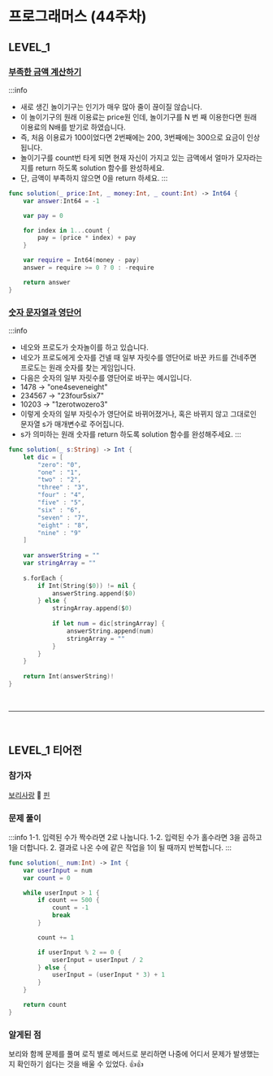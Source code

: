 # 프로그래머스 (44주차)

## LEVEL_1

### [부족한 금액 계산하기](https://school.programmers.co.kr/learn/courses/30/lessons/82612)

:::info
- 새로 생긴 놀이기구는 인기가 매우 많아 줄이 끊이질 않습니다.
- 이 놀이기구의 원래 이용료는 price원 인데, 놀이기구를 N 번 째 이용한다면 원래 이용료의 N배를 받기로 하였습니다.
- 즉, 처음 이용료가 100이었다면 2번째에는 200, 3번째에는 300으로 요금이 인상됩니다.
- 놀이기구를 count번 타게 되면 현재 자신이 가지고 있는 금액에서 얼마가 모자라는지를 return 하도록 solution 함수를 완성하세요.
- 단, 금액이 부족하지 않으면 0을 return 하세요.
:::

```swift
func solution(_ price:Int, _ money:Int, _ count:Int) -> Int64 {
    var answer:Int64 = -1

    var pay = 0

    for index in 1...count {
        pay = (price * index) + pay
    }

    var require = Int64(money - pay)
    answer = require >= 0 ? 0 : -require

    return answer
}
```

### [숫자 문자열과 영단어](https://school.programmers.co.kr/learn/courses/30/lessons/81301)
:::info
- 네오와 프로도가 숫자놀이를 하고 있습니다.
- 네오가 프로도에게 숫자를 건넬 때 일부 자릿수를 영단어로 바꾼 카드를 건네주면 프로도는 원래 숫자를 찾는 게임입니다.
- 다음은 숫자의 일부 자릿수를 영단어로 바꾸는 예시입니다.
- 1478 → "one4seveneight"
- 234567 → "23four5six7"
- 10203 → "1zerotwozero3"
- 이렇게 숫자의 일부 자릿수가 영단어로 바뀌어졌거나, 혹은 바뀌지 않고 그대로인 문자열 s가 매개변수로 주어집니다.
- s가 의미하는 원래 숫자를 return 하도록 solution 함수를 완성해주세요.
:::

```swift
func solution(_ s:String) -> Int {
    let dic = [
        "zero": "0",
        "one" : "1",
        "two" : "2",
        "three" : "3",
        "four" : "4",
        "five" : "5",
        "six" : "6",
        "seven" : "7",
        "eight" : "8",
        "nine" : "9"
    ]
    
    var answerString = ""
    var stringArray = ""
    
    s.forEach {
        if Int(String($0)) != nil {
            answerString.append($0)
        } else {
            stringArray.append($0)
            
            if let num = dic[stringArray] {
                answerString.append(num)
                stringArray = ""
            }
        }
    }
    
    return Int(answerString)!
}
```

</br>

---

</br>

## LEVEL_1 티어전
### 참가자
[보리사랑](https://github.com/yusw10) 🏅
[핀](https://github.com/finnn1)

### 문제 풀이
:::info
1-1. 입력된 수가 짝수라면 2로 나눕니다.
1-2. 입력된 수가 홀수라면 3을 곱하고 1을 더합니다. 
2. 결과로 나온 수에 같은 작업을 1이 될 때까지 반복합니다.
:::

```swift
func solution(_ num:Int) -> Int {
    var userInput = num
    var count = 0

    while userInput > 1 {
        if count == 500 {
            count = -1
            break
        }

        count += 1

        if userInput % 2 == 0 {
            userInput = userInput / 2
        } else {
            userInput = (userInput * 3) + 1
        }
    }

    return count
}
```
### 알게된 점
보리와 함께 문제를 풀며 로직 별로 메서드로 분리하면 나중에 어디서 문제가 발생했는지 확인하기 쉽다는 것을 배울 수 있었다. 👍👍



